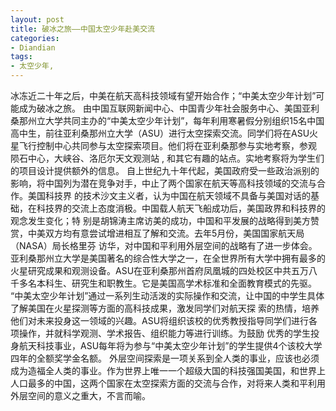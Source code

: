 ```yaml
---
layout: post
title: 破冰之旅——中国太空少年赴美交流
categories:
- Diandian
tags:
- 太空少年, 
---
```

冰冻近二十年之后，中美在航天高科技领域有望开始合作；“中美太空少年计划”可能成为破冰之旅。 由中国互联网新闻中心、中国青少年社会服务中心、美国亚利桑那州立大学共同主办的“中美太空少年计划”，每年利用寒暑假分别组织15名中国 高中生，前往亚利桑那州立大学（ASU）进行太空探索交流。同学们将在ASU火星飞行控制中心共同参与太空探索项目。他们将在亚利桑那参与实地考察，参观 陨石中心，大峡谷、洛厄尔天文观测站 , 和其它有趣的站点。实地考察将为学生们的项目设计提供额外的信息。 自上世纪九十年代起，美国政府受一些政治派别的影响，将中国列为潜在竞争对手，中止了两个国家在航天等高科技领域的交流与合作。美国科技界 的技术沙文主义者，认为中国在航天领域不具备与美国对话的基础，在科技界的交流上态度消极。中国载人航天飞船成功后，美国政界和科技界的观念发生变化；特 别是胡锦涛主席访美的成功，中国和平发展的战略得到美方赞赏，中美双方均有意尝试增进相互了解和交流。去年5月份，美国国家航天局（NASA）局长格里芬 访华，对中国和平利用外层空间的战略有了进一步体会。 亚利桑那州立大学是美国著名的综合性大学之一，在全世界所有大学中拥有最多的火星研究成果和观测设备。ASU在亚利桑那州首府凤凰城的四处校区中共五万八千多名本科生、研究生和职教生。它是美国高学术标准和全面教育模式的先驱。 “中美太空少年计划”通过一系列生动活泼的实际操作和交流，让中国的中学生具体了解美国在火星探测等方面的高科技成果，激发同学们对航天探 索的热情，培养他们对未来投身这一领域的兴趣。ASU将组织该校的优秀教授指导同学们进行各项操作，并就科学观测、学术报告、组织能力等进行训练。为鼓励 优秀的学生投身航天科技事业，ASU每年将为参与“中美太空少年计划”的学生提供4个该校大学四年的全额奖学金名额。 外层空间探索是一项关系到全人类的事业，应该也必须成为造福全人类的事业。作为世界上唯一一个超级大国的科技强国美国，和世界上人口最多的中国，这两个国家在太空探索方面的交流与合作，对将来人类和平利用外层空间的意义之重大，不言而喻。